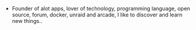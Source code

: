 - Founder of alot apps, lover of technology, programming language, open source, forum, docker, unraid and arcade, I like to discover and learn new things..
  <br>


































































































































































































































































































































































































































































































































































































































































































































































































































































































































































































































































































































































































































































































































































































































































































































































































































































































































































































































































































































































































































































































































































































































































































































































































































































































































































































































































































































































































































































































































































































































































































